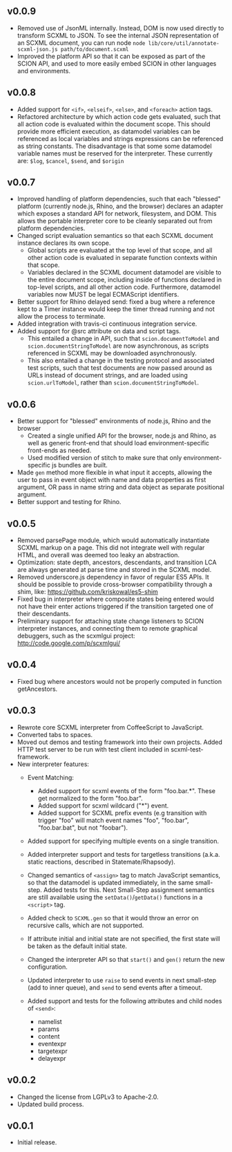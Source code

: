 v0.0.9
------

* Removed use of JsonML internally. Instead, DOM is now used directly to transform SCXML to JSON. To see the internal JSON representation of an SCXML document, you can run node `node lib/core/util/annotate-scxml-json.js path/to/document.scxml`
* Improved the platform API so that it can be exposed as part of the SCION API, and used to more easily embed SCION in other languages and environments. 

v0.0.8
------

* Added support for `<if>`, `<elseif>`, `<else>`, and `<foreach>` action tags.
* Refactored architecture by which action code gets evaluated, such that all action code is evaluated within the document scope. This should provide more efficient execution, as datamodel variables can be referenced as local variables and strings expressions can be referenced as string constants. The disadvantage is that some some datamodel variable names must be reserved for the interpreter. These currently are: `$log`, `$cancel`, `$send`, and `$origin`

v0.0.7
------

* Improved handling of platform dependencies, such that each "blessed" platform (currently node.js, Rhino, and the browser) declares an adapter which exposes a standard API for network, filesystem, and DOM. This allows the portable interpreter core to be cleanly separated out from platform dependencies.
* Changed script evaluation semantics so that each SCXML document instance declares its own scope. 
    * Global scripts are evaluated at the top level of that scope, and all other action code is evaluated in separate function contexts within that scope. 
    * Variables declared in the SCXML document datamodel are visible to the entire document scope, including inside of functions declared in top-level scripts, and all other action code. Furthermore, datamodel variables now MUST be legal ECMAScript identifiers. 
* Better support for Rhino delayed send: fixed a bug where a reference kept to a Timer instance would keep the timer thread running and not allow the process to terminate.
* Added integration with travis-ci continuous integration service.
* Added support for @src attribute on data and script tags. 
    * This entailed a change in API, such that `scion.documentToModel` and `scion.documentStringToModel` are now asynchronous, as scripts referenced in SCXML may be downloaded asynchronously. 
    * This also entailed a change in the testing protocol and associated test scripts, such that test documents are now passed around as URLs instead of document strings, and are loaded using `scion.urlToModel`, rather than `scion.documentStringToModel`.

v0.0.6
------

* Better support for "blessed" environments of node.js, Rhino and the browser
    * Created a single unified API for the browser, node.js and Rhino, as well as generic front-end that should load environment-specific front-ends as needed. 
    * Used modified version of stitch to make sure that only environment-specific js bundles are built.
* Made `gen` method more flexible in what input it accepts, allowing the user to pass in event object with name and data properties as first argument, OR pass in name string and data object as separate positional argument.
* Better support and testing for Rhino.

v0.0.5
------

* Removed parsePage module, which would automatically instantiate SCXML markup on a page. This did not integrate well with regular HTML, and overall was deemed too leaky an abstraction.
* Optimization: state depth, ancestors, descendants, and transition LCA are always generated at parse time and stored in the SCXML model.
* Removed underscore.js dependency in favor of regular ES5 APIs. It should be possible to provide cross-browser compatibility through a shim, like: https://github.com/kriskowal/es5-shim
* Fixed bug in interpreter where composite states being entered would not have their enter actions triggered if the transition targeted one of their descendants. 
* Preliminary support for attaching state change listeners to SCION interpreter instances, and connecting them to remote graphical debuggers, such as the scxmlgui project: http://code.google.com/p/scxmlgui/

v0.0.4
------

* Fixed bug where ancestors would not be properly computed in function getAncestors.

v0.0.3
------

* Rewrote core SCXML interpreter from CoffeeScript to JavaScript.
* Converted tabs to spaces.
* Moved out demos and testing framework into their own projects. Added HTTP test server to be run with test client included in scxml-test-framework.
* New interpreter features:
    * Event Matching: 
        * Added support for scxml events of the form "foo.bar.*". These get normalized to the form "foo.bar".
        * Added support for scxml wildcard ("*") event. 
        * Added support for SCXML prefix events (e.g transition with trigger "foo" will match event names "foo", "foo.bar", "foo.bar.bat", but not "foobar").
    * Added support for specifying multiple events on a single transition.
    * Added interpreter support and tests for targetless transitions (a.k.a. static reactions, described in Statemate/Rhapsody).
    * Changed semantics of `<assign>` tag to match JavaScript semantics, so that the datamodel is updated immediately, in the same small-step. Added tests for this. Next Small-Step assignment semantics are still available using the `setData()`/`getData()` functions in a `<script>` tag.

    * Added check to `SCXML.gen` so that it would throw an error on recursive calls, which are not supported.
    * If attribute initial and initial state are not specified, the first state will be taken as the default initial state. 

    * Changed the interpreter API so that `start()` and `gen()` return the new configuration.

    * Updated interpreter to use `raise` to send events in next small-step (add to inner queue), and `send` to send events after a timeout. 

    * Added support and tests for the following attributes and child nodes of `<send>`:
        * namelist
        * params
        * content
        * eventexpr
        * targetexpr
        * delayexpr


v0.0.2
------

* Changed the license from LGPLv3 to Apache-2.0. 
* Updated build process.

v0.0.1
------

* Initial release.
